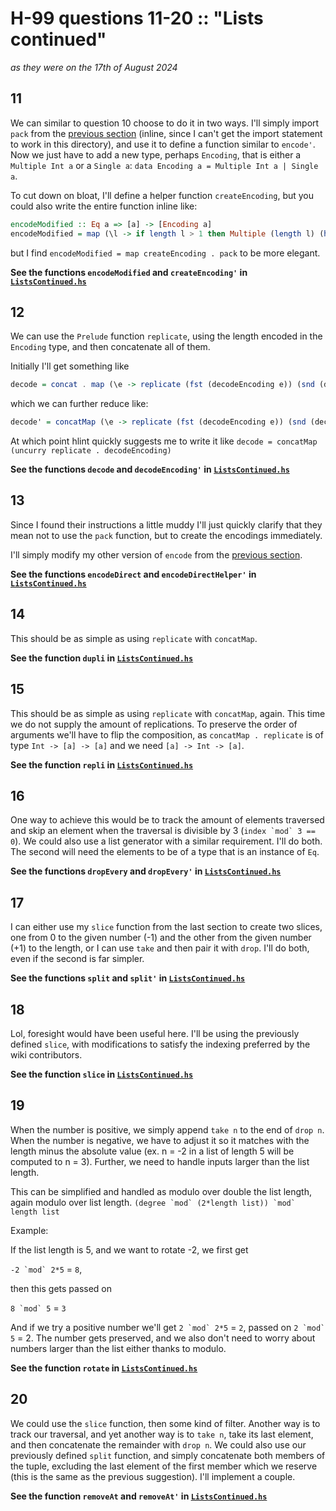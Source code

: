 # H-99 questions 11-20 :: "Lists continued"
_as they were on the 17th of August 2024_

## 11
We can similar to question 10 choose to do it in two ways. I'll simply import ``pack`` from the [previous section](../1-10/Lists.hs) (inline, since I can't get the import statement to work in this directory), and use it to define a function similar to ``encode'``. Now we just have to add a new type, perhaps ``Encoding``, that is either a ``Multiple Int a`` or a ``Single a``: ``data Encoding a = Multiple Int a | Single a``.

To cut down on bloat, I'll define a helper function ``createEncoding``, but you could also write the entire function inline like:

```haskell
encodeModified :: Eq a => [a] -> [Encoding a]
encodeModified = map (\l -> if length l > 1 then Multiple (length l) (head l) else Single (head l)) . pack
```

but I find ``encodeModified = map createEncoding . pack`` to be more elegant.

**See the functions ``encodeModified`` and ``createEncoding'`` in [``ListsContinued.hs``](ListsContinued.hs)**

## 12
We can use the ``Prelude`` function ``replicate``, using the length encoded in the ``Encoding`` type, and then concatenate all of them.

Initially I'll get something like
```haskell
decode = concat . map (\e -> replicate (fst (decodeEncoding e)) (snd (decodeEncoding e)))
```
which we can further reduce like:
```haskell
decode' = concatMap (\e -> replicate (fst (decodeEncoding e)) (snd (decodeEncoding e))) -- replace concat . map with concatMap
```
At which point hlint quickly suggests me to write it like ``decode = concatMap (uncurry replicate . decodeEncoding)``

**See the functions ``decode`` and ``decodeEncoding'`` in [``ListsContinued.hs``](ListsContinued.hs)**

## 13
Since I found their instructions a little muddy I'll just quickly clarify that they mean not to use the ``pack`` function, but to create the encodings immediately.

I'll simply modify my other version of ``encode`` from the [previous section](../1-10/Lists.hs).

**See the functions ``encodeDirect`` and ``encodeDirectHelper'`` in [``ListsContinued.hs``](ListsContinued.hs)**

## 14
This should be as simple as using ``replicate`` with ``concatMap``.

**See the function ``dupli`` in [``ListsContinued.hs``](ListsContinued.hs)**

## 15
This should be as simple as using ``replicate`` with ``concatMap``, again. This time we do not supply the amount of replications. To preserve the order of arguments we'll have to flip the composition, as ``concatMap . replicate`` is of type ``Int -> [a] -> [a]`` and we need ``[a] -> Int -> [a]``.

**See the function ``repli`` in [``ListsContinued.hs``](ListsContinued.hs)**

## 16
One way to achieve this would be to track the amount of elements traversed and skip an element when the traversal is divisible by 3 (``index `mod` 3 == 0``). We could also use a list generator with a similar requirement. I'll do both. The second will need the elements to be of a type that is an instance of ``Eq``.

**See the functions ``dropEvery`` and ``dropEvery'`` in [``ListsContinued.hs``](ListsContinued.hs)**

## 17
I can either use my ``slice`` function from the last section to create two slices, one from 0 to the given number (-1) and the other from the given number (+1) to the length, or I can use ``take`` and then pair it with ``drop``. I'll do both, even if the second is far simpler.

**See the functions ``split`` and ``split'`` in [``ListsContinued.hs``](ListsContinued.hs)**

## 18
Lol, foresight would have been useful here. I'll be using the previously defined ``slice``, with modifications to satisfy the indexing preferred by the wiki contributors.

**See the function ``slice`` in [``ListsContinued.hs``](ListsContinued.hs)**

## 19
When the number is positive, we simply append ``take n`` to the end of ``drop n``. When the number is negative, we have to adjust it so it matches with the length minus the absolute value (ex. n = -2 in a list of length 5 will be computed to n = 3). Further, we need to handle inputs larger than the list length. 

This can be simplified and handled as modulo over double the list length, again modulo over list length. ``(degree `mod` (2*length list)) `mod` length list``

Example:

If the list length is 5, and we want to rotate -2, we first get

``-2 `mod` 2*5`` = ``8``, 

then this gets passed on

``8 `mod` 5`` = ``3``

And if we try a positive number we'll get ``2 `mod` 2*5`` = ``2``, passed on ``2 `mod` 5`` = 2. The number gets preserved, and we also don't need to worry about numbers larger than the list either thanks to modulo. 

**See the function ``rotate`` in [``ListsContinued.hs``](ListsContinued.hs)**

## 20
We could use the ``slice`` function, then some kind of filter. Another way is to track our traversal, and yet another way is to ``take n``, take its last element, and then concatenate the remainder with ``drop n``. We could also use our previously defined ``split`` function, and simply concatenate both members of the tuple, excluding the last element of the first member which we reserve (this is the same as the previous suggestion). I'll implement a couple.

**See the function ``removeAt`` and ``removeAt'`` in [``ListsContinued.hs``](ListsContinued.hs)**
